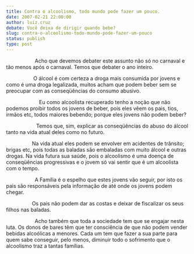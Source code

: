 ```yaml
---
title: Contra o alcoolismo, todo mundo pode fazer um pouco. 
date: 2007-02-21 22:00:00
author: luiz.cruz
debate: Você deixa de dirigir quando bebe?
slug: contra-o-alcoolismo-todo-mundo-pode-fazer-um-pouco
status: publish 
type: post
---
```


                    Acho que devemos debater este assunto não só no carnaval e tão menos após o carnaval. Temos que debater o ano inteiro.   
  
                   O álcool é com certeza a droga mais consumida por jovens e como é uma droga legalizada, muitos acham que podem beber sem se preocupar com as conseqüências do consumo abusivo.  
  
                       Eu como alcoolista recuperado tenho a noção que não podemos proibir todos os jovens de beber, pois eles vêem os pais, tios, irmãos etc, todos maiores bebendo; porque eles jovens não podem beber?  
  
                     Temos que, sim, explicar as conseqüências do abuso do álcool tanto na vida atual deles como no futuro.  
  
                  Na vida atual eles podem se envolver em acidentes de trânsito; brigas etc, pois todas as baladas são embaladas com muito álcool e outras drogas. Na vida futura sua saúde, pois o alcoolismo é uma doença de conseqüências progressivas e o jovem só vai sentir que é um alcoolista com o tempo.  
  
                    A Família é o espelho que estes jovens vão seguir, por isto os pais são responsáveis pela informação de até onde os jovens podem chegar.  
  
                  Os pais não podem dar as costas e deixar de fiscalizar os seus filhos nas baladas.  
  
                    Acho também que toda a sociedade tem que se engajar nesta luta. Os donos de bares têm que ter consciência de que não podem vender bebidas alcoólicas a menores. Cada um tem que fazer a sua parte para quem sabe conseguir, pelo menos, diminuir todo o sofrimento que o alcoolismo traz a tantas famílias.


 


